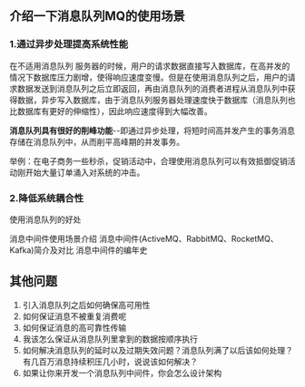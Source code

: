 ## 介绍一下消息队列MQ的使用场景

### 1.通过异步处理提高系统性能

在不适用消息队列 服务器的时候，用户的请求数据直接写入数据库，在高并发的情况下数据库压力剧增，使得响应速度变慢。但是在使用消息队列之后，用户的请求数据发送到消息队列之后立即返回，再由消息队列的消费者进程从消息队列中获得数据，异步写入数据库，由于消息队列服务器处理速度快于数据库（消息队列也比数据库有更好的伸缩性），因此响应速度得到大幅改善。

**消息队列具有很好的削峰功能**--即通过异步处理，将短时间高并发产生的事务消息存储在消息队列中，从而削平高峰期的并发事务。

举例：在电子商务一些秒杀，促销活动中，合理使用消息队列可以有效抵御促销活动刚开始大量订单涌入对系统的冲击。

### 2.降低系统耦合性



使用消息队列的好处





消息中间件使用场景介绍
消息中间件(ActiveMQ、RabbitMQ、RocketMQ、Kafka)简介及对比
消息中间件的编年史




## 其他问题

1. 引入消息队列之后如何确保高可用性
2. 如何保证消息不被重复消费呢
3. 如何保证消息的高可靠性传输
4. 我该怎么保证从消息队列里拿到的数据按顺序执行
5. 如何解决消息队列的延时以及过期失效问题？消息队列满了以后该如何处理？有几百万消息持续积压几小时，说说该如何解决？
6. 如果让你来开发一个消息队列中间件，你会怎么设计架构